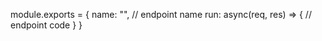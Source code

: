 module.exports = {
  name: "", // endpoint name
  run: async(req, res) => {
    // endpoint code
  }
}